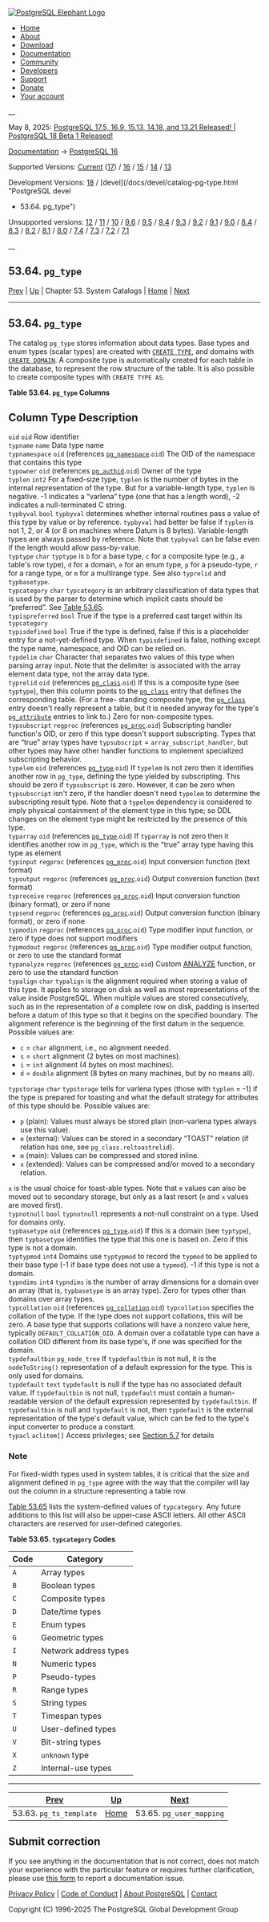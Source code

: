 [ ![PostgreSQL Elephant Logo](/media/img/about/press/elephant.png) ](/)

  * [Home](/ "Home")
  * [About](/about/ "About")
  * [Download](/download/ "Download")
  * [Documentation](/docs/ "Documentation")
  * [Community](/community/ "Community")
  * [Developers](/developer/ "Developers")
  * [Support](/support/ "Support")
  * [Donate](/about/donate/ "Donate")
  * [Your account](/account/ "Your account")

__

May 8, 2025: [ PostgreSQL 17.5, 16.9, 15.13, 14.18, and 13.21 Released! ](/about/news/postgresql-175-169-1513-1418-and-1321-released-3072/) | [ PostgreSQL 18 Beta 1 Released! ](/about/news/postgresql-18-beta-1-released-3070/)

[Documentation](/docs/ "Documentation") -> [PostgreSQL
16](/docs/16/index.html)

Supported Versions: [Current](/docs/current/catalog-pg-type.html "PostgreSQL
17 - 53.64. pg_type") ([17](/docs/17/catalog-pg-type.html "PostgreSQL 17 -
53.64. pg_type")) / [16](/docs/16/catalog-pg-type.html "PostgreSQL 16 -
53.64. pg_type") / [15](/docs/15/catalog-pg-type.html "PostgreSQL 15 -
53.64. pg_type") / [14](/docs/14/catalog-pg-type.html "PostgreSQL 14 -
53.64. pg_type") / [13](/docs/13/catalog-pg-type.html "PostgreSQL 13 -
53.64. pg_type")

Development Versions: [18](/docs/18/catalog-pg-type.html "PostgreSQL 18 -
53.64. pg_type") / [devel](/docs/devel/catalog-pg-type.html "PostgreSQL devel
- 53.64. pg_type")

Unsupported versions: [12](/docs/12/catalog-pg-type.html "PostgreSQL 12 -
53.64. pg_type") / [11](/docs/11/catalog-pg-type.html "PostgreSQL 11 -
53.64. pg_type") / [10](/docs/10/catalog-pg-type.html "PostgreSQL 10 -
53.64. pg_type") / [9.6](/docs/9.6/catalog-pg-type.html "PostgreSQL 9.6 -
53.64. pg_type") / [9.5](/docs/9.5/catalog-pg-type.html "PostgreSQL 9.5 -
53.64. pg_type") / [9.4](/docs/9.4/catalog-pg-type.html "PostgreSQL 9.4 -
53.64. pg_type") / [9.3](/docs/9.3/catalog-pg-type.html "PostgreSQL 9.3 -
53.64. pg_type") / [9.2](/docs/9.2/catalog-pg-type.html "PostgreSQL 9.2 -
53.64. pg_type") / [9.1](/docs/9.1/catalog-pg-type.html "PostgreSQL 9.1 -
53.64. pg_type") / [9.0](/docs/9.0/catalog-pg-type.html "PostgreSQL 9.0 -
53.64. pg_type") / [8.4](/docs/8.4/catalog-pg-type.html "PostgreSQL 8.4 -
53.64. pg_type") / [8.3](/docs/8.3/catalog-pg-type.html "PostgreSQL 8.3 -
53.64. pg_type") / [8.2](/docs/8.2/catalog-pg-type.html "PostgreSQL 8.2 -
53.64. pg_type") / [8.1](/docs/8.1/catalog-pg-type.html "PostgreSQL 8.1 -
53.64. pg_type") / [8.0](/docs/8.0/catalog-pg-type.html "PostgreSQL 8.0 -
53.64. pg_type") / [7.4](/docs/7.4/catalog-pg-type.html "PostgreSQL 7.4 -
53.64. pg_type") / [7.3](/docs/7.3/catalog-pg-type.html "PostgreSQL 7.3 -
53.64. pg_type") / [7.2](/docs/7.2/catalog-pg-type.html "PostgreSQL 7.2 -
53.64. pg_type") / [7.1](/docs/7.1/catalog-pg-type.html "PostgreSQL 7.1 -
53.64. pg_type")

__

53.64. `pg_type`  
---  
[Prev](catalog-pg-ts-template.html "53.63. pg_ts_template")  | [Up](catalogs.html "Chapter 53. System Catalogs") | Chapter 53. System Catalogs | [Home](index.html "PostgreSQL 16.9 Documentation") |  [Next](catalog-pg-user-mapping.html "53.65. pg_user_mapping")  
  
* * *

## 53.64. `pg_type` #

The catalog `pg_type` stores information about data types. Base types and enum
types (scalar types) are created with [`CREATE TYPE`](sql-createtype.html
"CREATE TYPE"), and domains with [`CREATE DOMAIN`](sql-createdomain.html
"CREATE DOMAIN"). A composite type is automatically created for each table in
the database, to represent the row structure of the table. It is also possible
to create composite types with `CREATE TYPE AS`.

**Table  53.64. `pg_type` Columns**

Column Type Description  
---  
`oid` `oid` Row identifier  
`typname` `name` Data type name  
`typnamespace` `oid` (references [`pg_namespace`](catalog-pg-namespace.html
"53.32. pg_namespace").`oid`) The OID of the namespace that contains this type  
`typowner` `oid` (references [`pg_authid`](catalog-pg-authid.html
"53.8. pg_authid").`oid`) Owner of the type  
`typlen` `int2` For a fixed-size type, `typlen` is the number of bytes in the
internal representation of the type. But for a variable-length type, `typlen`
is negative. -1 indicates a “varlena” type (one that has a length word), -2
indicates a null-terminated C string.  
`typbyval` `bool` `typbyval` determines whether internal routines pass a value
of this type by value or by reference. `typbyval` had better be false if
`typlen` is not 1, 2, or 4 (or 8 on machines where Datum is 8 bytes).
Variable-length types are always passed by reference. Note that `typbyval` can
be false even if the length would allow pass-by-value.  
`typtype` `char` `typtype` is `b` for a base type, `c` for a composite type
(e.g., a table's row type), `d` for a domain, `e` for an enum type, `p` for a
pseudo-type, `r` for a range type, or `m` for a multirange type. See also
`typrelid` and `typbasetype`.  
`typcategory` `char` `typcategory` is an arbitrary classification of data
types that is used by the parser to determine which implicit casts should be
“preferred”. See [Table 53.65](catalog-pg-type.html#CATALOG-TYPCATEGORY-TABLE
"Table 53.65. typcategory Codes").  
`typispreferred` `bool` True if the type is a preferred cast target within its
`typcategory`  
`typisdefined` `bool` True if the type is defined, false if this is a
placeholder entry for a not-yet-defined type. When `typisdefined` is false,
nothing except the type name, namespace, and OID can be relied on.  
`typdelim` `char` Character that separates two values of this type when
parsing array input. Note that the delimiter is associated with the array
element data type, not the array data type.  
`typrelid` `oid` (references [`pg_class`](catalog-pg-class.html
"53.11. pg_class").`oid`) If this is a composite type (see `typtype`), then
this column points to the [`pg_class`](catalog-pg-class.html
"53.11. pg_class") entry that defines the corresponding table. (For a free-
standing composite type, the [`pg_class`](catalog-pg-class.html
"53.11. pg_class") entry doesn't really represent a table, but it is needed
anyway for the type's [`pg_attribute`](catalog-pg-attribute.html
"53.7. pg_attribute") entries to link to.) Zero for non-composite types.  
`typsubscript` `regproc` (references [`pg_proc`](catalog-pg-proc.html
"53.39. pg_proc").`oid`) Subscripting handler function's OID, or zero if this
type doesn't support subscripting. Types that are “true” array types have
`typsubscript` = `array_subscript_handler`, but other types may have other
handler functions to implement specialized subscripting behavior.  
`typelem` `oid` (references [`pg_type`](catalog-pg-type.html
"53.64. pg_type").`oid`) If `typelem` is not zero then it identifies another
row in `pg_type`, defining the type yielded by subscripting. This should be
zero if `typsubscript` is zero. However, it can be zero when `typsubscript`
isn't zero, if the handler doesn't need `typelem` to determine the
subscripting result type. Note that a `typelem` dependency is considered to
imply physical containment of the element type in this type; so DDL changes on
the element type might be restricted by the presence of this type.  
`typarray` `oid` (references [`pg_type`](catalog-pg-type.html
"53.64. pg_type").`oid`) If `typarray` is not zero then it identifies another
row in `pg_type`, which is the “true” array type having this type as element  
`typinput` `regproc` (references [`pg_proc`](catalog-pg-proc.html
"53.39. pg_proc").`oid`) Input conversion function (text format)  
`typoutput` `regproc` (references [`pg_proc`](catalog-pg-proc.html
"53.39. pg_proc").`oid`) Output conversion function (text format)  
`typreceive` `regproc` (references [`pg_proc`](catalog-pg-proc.html
"53.39. pg_proc").`oid`) Input conversion function (binary format), or zero if
none  
`typsend` `regproc` (references [`pg_proc`](catalog-pg-proc.html
"53.39. pg_proc").`oid`) Output conversion function (binary format), or zero
if none  
`typmodin` `regproc` (references [`pg_proc`](catalog-pg-proc.html
"53.39. pg_proc").`oid`) Type modifier input function, or zero if type does
not support modifiers  
`typmodout` `regproc` (references [`pg_proc`](catalog-pg-proc.html
"53.39. pg_proc").`oid`) Type modifier output function, or zero to use the
standard format  
`typanalyze` `regproc` (references [`pg_proc`](catalog-pg-proc.html
"53.39. pg_proc").`oid`) Custom [ANALYZE](sql-analyze.html "ANALYZE")
function, or zero to use the standard function  
`typalign` `char` `typalign` is the alignment required when storing a value of
this type. It applies to storage on disk as well as most representations of
the value inside PostgreSQL. When multiple values are stored consecutively,
such as in the representation of a complete row on disk, padding is inserted
before a datum of this type so that it begins on the specified boundary. The
alignment reference is the beginning of the first datum in the sequence.
Possible values are:

  * `c` = `char` alignment, i.e., no alignment needed.
  * `s` = `short` alignment (2 bytes on most machines).
  * `i` = `int` alignment (4 bytes on most machines).
  * `d` = `double` alignment (8 bytes on many machines, but by no means all).

  
`typstorage` `char` `typstorage` tells for varlena types (those with `typlen`
= -1) if the type is prepared for toasting and what the default strategy for
attributes of this type should be. Possible values are:

  * `p` (plain): Values must always be stored plain (non-varlena types always use this value).
  * `e` (external): Values can be stored in a secondary “TOAST” relation (if relation has one, see `pg_class.reltoastrelid`).
  * `m` (main): Values can be compressed and stored inline.
  * `x` (extended): Values can be compressed and/or moved to a secondary relation.

`x` is the usual choice for toast-able types. Note that `m` values can also be
moved out to secondary storage, but only as a last resort (`e` and `x` values
are moved first).  
`typnotnull` `bool` `typnotnull` represents a not-null constraint on a type.
Used for domains only.  
`typbasetype` `oid` (references [`pg_type`](catalog-pg-type.html
"53.64. pg_type").`oid`) If this is a domain (see `typtype`), then
`typbasetype` identifies the type that this one is based on. Zero if this type
is not a domain.  
`typtypmod` `int4` Domains use `typtypmod` to record the `typmod` to be
applied to their base type (-1 if base type does not use a `typmod`). -1 if
this type is not a domain.  
`typndims` `int4` `typndims` is the number of array dimensions for a domain
over an array (that is, `typbasetype` is an array type). Zero for types other
than domains over array types.  
`typcollation` `oid` (references [`pg_collation`](catalog-pg-collation.html
"53.12. pg_collation").`oid`) `typcollation` specifies the collation of the
type. If the type does not support collations, this will be zero. A base type
that supports collations will have a nonzero value here, typically
`DEFAULT_COLLATION_OID`. A domain over a collatable type can have a collation
OID different from its base type's, if one was specified for the domain.  
`typdefaultbin` `pg_node_tree` If `typdefaultbin` is not null, it is the
`nodeToString()` representation of a default expression for the type. This is
only used for domains.  
`typdefault` `text` `typdefault` is null if the type has no associated default
value. If `typdefaultbin` is not null, `typdefault` must contain a human-
readable version of the default expression represented by `typdefaultbin`. If
`typdefaultbin` is null and `typdefault` is not, then `typdefault` is the
external representation of the type's default value, which can be fed to the
type's input converter to produce a constant.  
`typacl` `aclitem[]` Access privileges; see [Section 5.7](ddl-priv.html
"5.7. Privileges") for details  
  
  

### Note

For fixed-width types used in system tables, it is critical that the size and
alignment defined in `pg_type` agree with the way that the compiler will lay
out the column in a structure representing a table row.

[Table 53.65](catalog-pg-type.html#CATALOG-TYPCATEGORY-TABLE
"Table 53.65. typcategory Codes") lists the system-defined values of
`typcategory`. Any future additions to this list will also be upper-case ASCII
letters. All other ASCII characters are reserved for user-defined categories.

**Table  53.65. `typcategory` Codes**

Code | Category  
---|---  
`A` | Array types  
`B` | Boolean types  
`C` | Composite types  
`D` | Date/time types  
`E` | Enum types  
`G` | Geometric types  
`I` | Network address types  
`N` | Numeric types  
`P` | Pseudo-types  
`R` | Range types  
`S` | String types  
`T` | Timespan types  
`U` | User-defined types  
`V` | Bit-string types  
`X` | `unknown` type  
`Z` | Internal-use types  
  
  

* * *

[Prev](catalog-pg-ts-template.html "53.63. pg_ts_template")  | [Up](catalogs.html "Chapter 53. System Catalogs") |  [Next](catalog-pg-user-mapping.html "53.65. pg_user_mapping")  
---|---|---  
53.63. `pg_ts_template`  | [Home](index.html "PostgreSQL 16.9 Documentation") |  53.65. `pg_user_mapping`  
  
## Submit correction

If you see anything in the documentation that is not correct, does not match
your experience with the particular feature or requires further clarification,
please use [this form](/account/comments/new/16/catalog-pg-type.html/) to
report a documentation issue.

[Privacy Policy](/about/privacypolicy) | [Code of Conduct](/about/policies/coc/) | [About PostgreSQL](/about/) | [Contact](/about/contact/)  

Copyright (C) 1996-2025 The PostgreSQL Global Development Group

